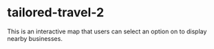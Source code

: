 # tailored-travel-2
This is an interactive map that users can select an option on to display nearby businesses.
